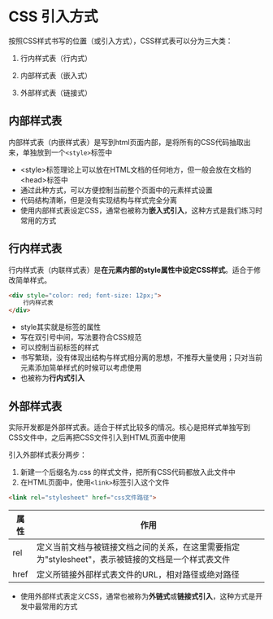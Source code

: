 # CSS 引入方式

按照CSS样式书写的位置（或引入方式），CSS样式表可以分为三大类：

1. 行内样式表（行内式）

2. 内部样式表（嵌入式）

3. 外部样式表（链接式）

## 内部样式表
内部样式表（内嵌样式表）是写到html页面内部，是将所有的CSS代码抽取出来，单独放到一个`<style>`标签中

- \<style>标签理论上可以放在HTML文档的任何地方，但一般会放在文档的\<head>标签中
- 通过此种方式，可以方便控制当前整个页面中的元素样式设置
- 代码结构清晰，但是没有实现结构与样式完全分离
- 使用内部样式表设定CSS，通常也被称为**嵌入式引入**，这种方式是我们练习时常用的方式



## 行内样式表

行内样式表（内联样式表）是**在元素内部的style属性中设定CSS样式**。适合于修改简单样式。



```html
<div style="color: red; font-size: 12px;">
    行内样式表
</div>
```



- style其实就是标签的属性
- 写在双引号中间，写法要符合CSS规范
- 可以控制当前标签的样式
- 书写繁琐，没有体现出结构与样式相分离的思想，不推荐大量使用；只对当前元素添加简单样式的时候可以考虑使用
- 也被称为**行内式引入**



## 外部样式表

实际开发都是外部样式表。适合于样式比较多的情况。核心是把样式单独写到CSS文件中，之后再把CSS文件引入到HTML页面中使用



引入外部样式表分两步：

1. 新建一个后缀名为.css 的样式文件，把所有CSS代码都放入此文件中
2. 在HTML页面中，使用`<link>`标签引入这个文件

```html
<link rel="stylesheet" href="css文件路径">
```



| 属性 | 作用                                                         |
| ---- | ------------------------------------------------------------ |
| rel  | 定义当前文档与被链接文档之间的关系，在这里需要指定为"stylesheet"，表示被链接的文档是一个样式表文件 |
| href | 定义所链接外部样式表文件的URL，相对路径或绝对路径            |

- 使用外部样式表定义CSS，通常也被称为**外链式**或**链接式引入**，这种方式是开发中最常用的方式
